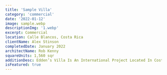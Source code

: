 ```yaml
---
title: 'Sample Villa'
category: 'commercial'
date: '2022-01-12'
image: sample.webp
descriptionImg: '1.webp'
excerpt: Commercial
location: Calle Blancos, Costa Rica
clientName: Alex Stinson
completedDate: January 2022
architectName: Rob Kenny
squareUnits: 1,560 sqr
additionDesc: Edden’s Villa Is An International Project Located In Costa Rica. It Has Various Different Levels, Whom Are Embedded Into The Unevenness Of The Terrain. This Project Seeks To Integrate Passive Strategies For Energy Saving, Such As The Inclusion Of As Much Natural Light As Possible As Well As Having Green Roofs With Lots Of Vegetation In Them. <br/> The Geometry Of This House Combines Design With Nature Into The Structure Of The House, Which Makes It Unique Amongst Other Neighboring Places.
isFeatured: true
---
```

